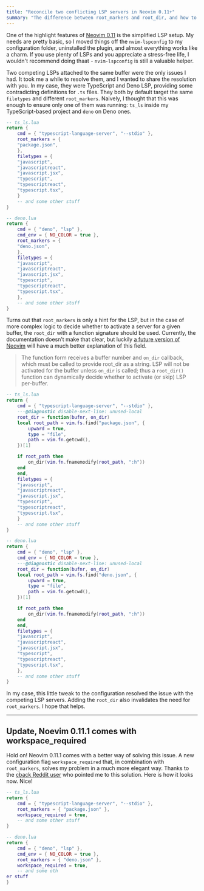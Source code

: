 ```yaml
---
title: "Reconcile two conflicting LSP servers in Neovim 0.11+"
summary: "The difference between root_markers and root_dir, and how to use it to conditionally activate a server per buffer."
---
```


One of the highlight features of [Neovim 0.11](https://neovim.io/news/2025/03) is the simplified LSP setup. My needs are pretty basic, so I moved things off the `nvim-lspconfig` to my configuration folder, uninstalled the plugin, and almost everything works like a charm. If you use plenty of LSPs and you appreciate a stress-free life, I wouldn't recommend doing thaat - `nvim-lspconfig` is still a valuable helper.

Two competing LSPs attached to the same buffer were the only issues I had. It took me a while to resolve them, and I wanted to share the resolution with you. In my case, they were TypeScript and Deno LSP, providing some contradicting definitions for `.ts` files. They both by default target the same `filetypes` and different `root_markers`. Naively, I thought that this was enough to ensure only one of them was running: `ts_ls` inside my TypeScript-based project and `deno` on Deno ones.

```lua
-- ts_ls.lua
return {
    cmd = { "typescript-language-server", "--stdio" },
    root_markers = {
	"package.json",
    },
    filetypes = {
	"javascript",
	"javascriptreact",
	"javascript.jsx",
	"typescript",
	"typescriptreact",
	"typescript.tsx",
    }
    -- and some other stuff
}
```

```lua
-- deno.lua
return {
    cmd = { "deno", "lsp" },
    cmd_env = { NO_COLOR = true },
    root_markers = {
	"deno.json",
    },
    filetypes = {
	"javascript",
	"javascriptreact",
	"javascript.jsx",
	"typescript",
	"typescriptreact",
	"typescript.tsx",
    },
    -- and some other stuff
}
```

Turns out that `root_markers` is only a hint for the LSP, but in the case of more complex logic to decide whether to activate a server for a given buffer, the `root_dir` with a function signature should be used. Currently, the documentation doesn’t make that clear, but luckily [a future version of Neovim](https://github.com/neovim/neovim/pull/33446/files) will have a much better explanation of this field.

> The function form receives a buffer number and `on_dir` callback, which must be called to provide root_dir as a string. LSP will not be activated for the buffer unless `on_dir` is called; thus a `root_dir()` function can dynamically decide whether to activate (or skip) LSP per-buffer.

```lua {hl_lines=["5-15"]}
-- ts_ls.lua
return {
    cmd = { "typescript-language-server", "--stdio" },
    ---@diagnostic disable-next-line: unused-local
    root_dir = function(bufnr, on_dir)
	local root_path = vim.fs.find("package.json", {
	    upward = true,
	    type = "file",
	    path = vim.fn.getcwd(),
	})[1]

	if root_path then
	    on_dir(vim.fn.fnamemodify(root_path, ":h"))
	end
    end,
    filetypes = {
	"javascript",
	"javascriptreact",
	"javascript.jsx",
	"typescript",
	"typescriptreact",
	"typescript.tsx",
    }
    -- and some other stuff
}
```

```lua {hl_lines=["6-16"]}
-- deno.lua
return {
    cmd = { "deno", "lsp" },
    cmd_env = { NO_COLOR = true },
    ---@diagnostic disable-next-line: unused-local
    root_dir = function(bufnr, on_dir)
	local root_path = vim.fs.find("deno.json", {
	    upward = true,
	    type = "file",
	    path = vim.fn.getcwd(),
	})[1]

	if root_path then
	    on_dir(vim.fn.fnamemodify(root_path, ":h"))
	end
    end,
    filetypes = {
	"javascript",
	"javascriptreact",
	"javascript.jsx",
	"typescript",
	"typescriptreact",
	"typescript.tsx",
    },
    -- and some other stuff
}
```

In my case, this little tweak to the configuration resolved the issue with the competing LSP servers. Adding the `root_dir` also invalidates the need for `root_markers`. I hope that helps.

---

## Update, Noevim 0.11.1 comes with workspace_required

Hold on! Neovim 0.11.1 comes with a better way of solving this issue. A new configuration flag `workspace_required` that, in combination with `root_markers`, solves my problem in a much more elegant way. Thanks to the [cback Reddit user](https://www.reddit.com/user/cbackas/) who pointed me to this solution. Here is how it looks now. Nice!

```lua {hl_lines=["5"]}
-- ts_ls.lua
return {
    cmd = { "typescript-language-server", "--stdio" },
    root_markers = { "package.json" },
    workspace_required = true,
    -- and some other stuff
}
```

```lua {hl_lines=["6"]}
-- deno.lua
return {
    cmd = { "deno", "lsp" },
    cmd_env = { NO_COLOR = true },
    root_markers = { "deno.json" },
    workspace_required = true,
    -- and some oth
er stuff
}
```

